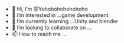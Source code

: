 - 👋 Hi, I’m @Yohohohohohohoho
- 👀 I’m interested in ...game development 
- 🌱 I’m currently learning ...Unity and blender 
- 💞️ I’m looking to collaborate on ...
- 📫 How to reach me ...

<!---
Yohohohohohohoho/Yohohohohohohoho is a ✨ special ✨ repository because its `README.md` (this file) appears on your GitHub profile.
You can click the Preview link to take a look at your changes.
--->
